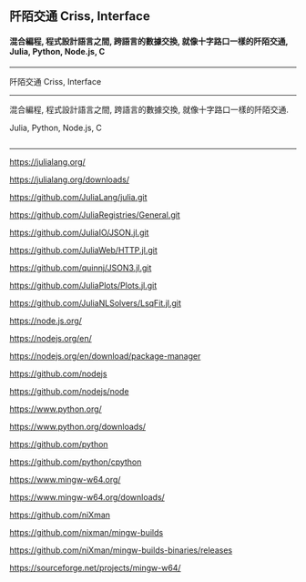 ## 阡陌交通 Criss, Interface
#### 混合編程, 程式設計語言之間, 跨語言的數據交換, 就像十字路口一樣的阡陌交通, Julia, Python, Node.js, C
---
<p word-wrap: break-word; word-break: break-all; overflow-x: hidden; overflow-x: hidden;>
阡陌交通 Criss, Interface
</p>

---

混合編程, 程式設計語言之間, 跨語言的數據交換, 就像十字路口一樣的阡陌交通.

Julia, Python, Node.js, C

![]()

---

https://julialang.org/

https://julialang.org/downloads/

https://github.com/JuliaLang/julia.git

https://github.com/JuliaRegistries/General.git

https://github.com/JuliaIO/JSON.jl.git

https://github.com/JuliaWeb/HTTP.jl.git

https://github.com/quinnj/JSON3.jl.git

https://github.com/JuliaPlots/Plots.jl.git

https://github.com/JuliaNLSolvers/LsqFit.jl.git

https://node.js.org/

https://nodejs.org/en/

https://nodejs.org/en/download/package-manager

https://github.com/nodejs

https://github.com/nodejs/node

https://www.python.org/

https://www.python.org/downloads/

https://github.com/python

https://github.com/python/cpython

https://www.mingw-w64.org/

https://www.mingw-w64.org/downloads/

https://github.com/niXman

https://github.com/nixman/mingw-builds

https://github.com/niXman/mingw-builds-binaries/releases

https://sourceforge.net/projects/mingw-w64/

![]()
